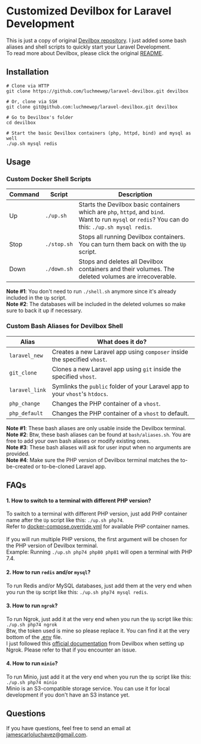 # Customized Devilbox for Laravel Development

This is just a copy of original [Devilbox repository](https://github.com/cytopia/devilbox). I just added some bash aliases and shell scripts to quickly start your Laravel Development.<br/>
To read more about Devilbox, please click the original [README](DEVILBOX.md).

## Installation

```shell
# Clone via HTTP
git clone https://github.com/luchmewep/laravel-devilbox.git devilbox

# Or, clone via SSH
git clone git@github.com:luchmewep/laravel-devilbox.git devilbox

# Go to Devilbox's folder
cd devilbox

# Start the basic Devilbox containers (php, httpd, bind) and mysql as well
./up.sh mysql redis
```

## Usage

### Custom Docker Shell Scripts

| Command | Script      | Description                                                                                                                                            |
|---------|-------------|--------------------------------------------------------------------------------------------------------------------------------------------------------|
| Up      | `./up.sh`   | Starts the Devilbox basic containers which are `php`, `httpd`, and `bind`.<br/>Want to run `mysql` or `redis`? You can do this: `./up.sh mysql redis`. |
| Stop    | `./stop.sh` | Stops all running Devilbox containers. You can turn them back on with the `Up` script.                                                                 |
| Down    | `./down.sh` | Stops and deletes all Devilbox containers and their volumes. The deleted volumes are irrecoverable.                                                    |

**Note #1**: You don't need to run `./shell.sh` anymore since it's already included in the `Up` script.<br/>
**Note #2**: The databases will be included in the deleted volumes so make sure to back it up if necessary.

### Custom Bash Aliases for Devilbox Shell

| Alias          | What does it do?                                                             |
|----------------|------------------------------------------------------------------------------|
| `laravel_new`  | Creates a new Laravel app using `composer` inside the specified `vhost`.     |
| `git_clone`    | Clones a new Laravel app using `git` inside the specified `vhost`.           |
| `laravel_link` | Symlinks the `public` folder of your Laravel app to your `vhost`'s `htdocs`. |
| `php_change`   | Changes the PHP container of a `vhost`.                                      |
| `php_default`  | Changes the PHP container of a `vhost` to default.                           |


**Note #1**: These bash aliases are only usable inside the Devilbox terminal.<br/>
**Note #2**: Btw, these bash aliases can be found at `bash/aliases.sh`. You are free to add your own bash aliases or modify existing ones.<br/>
**Note #3**: These bash aliases will ask for user input when no arguments are provided.<br/>
**Note #4**: Make sure the PHP version of Devilbox terminal matches the to-be-created or to-be-cloned Laravel app.

## FAQs

#### 1. How to switch to a terminal with different PHP version?

To switch to a terminal with different PHP version, just add PHP container name after the `Up` script like this: `./up.sh php74`.<br/>
Refer to [docker-compose.override.yml](docker-compose.override.yml) for available PHP container names.<br/>
<br/>
If you will run multiple PHP versions, the first argument will be chosen for the PHP version of Devilbox terminal.<br/>
Example: Running `./up.sh php74 php80 php81` will open a terminal with PHP 7.4.

#### 2. How to run `redis` and/or `mysql`?

To run Redis and/or MySQL databases, just add them at the very end when you run the `Up` script like this: `./up.sh php74 mysql redis`.<br/>

#### 3. How to run `ngrok`?

To run Ngrok, just add it at the very end when you run the `Up` script like this: `./up.sh php74 ngrok`<br/>
Btw, the token used is mine so please replace it. You can find it at the very bottom of the [.env](.env) file.<br/>
I just followed this [official documentation](https://devilbox.readthedocs.io/en/latest/custom-container/enable-ngrok.html) from Devilbox when setting up Ngrok. Please refer to that if you encounter an issue.

#### 4. How to run `minio`?

To run Minio, just add it at the very end when you run the `Up` script like this: `./up.sh php74 minio`<br/>
Minio is an S3-compatible storage service. You can use it for local development if you don't have an S3 instance yet.

## Questions

If you have questions, feel free to send an email at [jamescarloluchavez@gmail.com](mailto:jamescarloluchavez@gmail.com).
